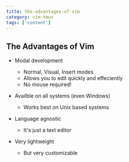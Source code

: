 ```yaml
---
title: the-advantages-of-vim
category: vim-tmux
tags: ['content']
---
```


The Advantages of Vim
---------------------
* Modal development
  * Normal, Visual, Insert modes
  * Allows you to edit quickly and effeciently
  * No mouse required!

* Availble on all systems (even Windows)

  * Works best on Unix based systems

* Language agnostic

  * It's just a text editor

* Very lightweight

  * But very customizable
